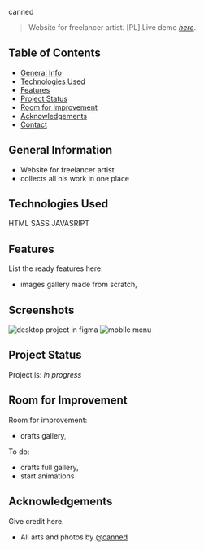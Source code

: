 canned

> Website for freelancer artist. [PL]
> Live demo [_here_](https://konkogutagnieszka.github.io/canned/).

## Table of Contents

- [General Info](#general-information)
- [Technologies Used](#technologies-used)
- [Features](#features)
- [Project Status](#project-status)
- [Room for Improvement](#room-for-improvement)
- [Acknowledgements](#acknowledgements)
- [Contact](#contact)

## General Information

- Website for freelancer artist
- collects all his work in one place

## Technologies Used

HTML SASS JAVASRIPT

## Features

List the ready features here:

- images gallery made from scratch,

## Screenshots

![desktop project in figma](https://user-images.githubusercontent.com/73693874/200896827-1da4ad7b-7223-42b4-8ca6-e1408b84172d.jpg)
![mobile menu](https://user-images.githubusercontent.com/73693874/200898933-a4efdeb9-d9e6-4492-895f-862cdaaf5b78.jpg)

## Project Status

Project is: _in progress_

## Room for Improvement

Room for improvement:

- crafts gallery,

To do:

- crafts full gallery,
- start animations

## Acknowledgements

Give credit here.

- All arts and photos by [@canned](https://konkogutagnieszka.github.io/canned/tos.html)
